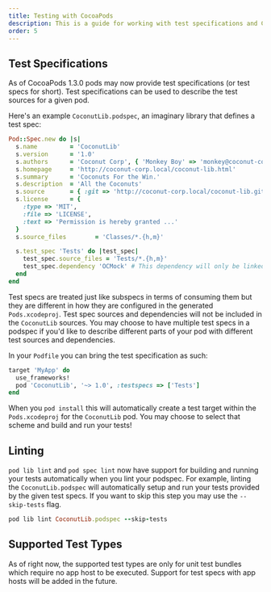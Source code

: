```yaml
---
title: Testing with CocoaPods
description: This is a guide for working with test specifications and CocoaPods
order: 5
---
```


## Test Specifications

As of CocoaPods 1.3.0 pods may now provide test specifications (or test specs for short). Test specifications can be used to describe the test sources for a given pod.

Here's an example `CoconutLib.podspec`, an imaginary library that defines a test spec:

```ruby
Pod::Spec.new do |s|
  s.name         = 'CoconutLib'
  s.version      = '1.0'
  s.authors      = 'Coconut Corp', { 'Monkey Boy' => 'monkey@coconut-corp.local' }
  s.homepage     = 'http://coconut-corp.local/coconut-lib.html'
  s.summary      = 'Coconuts For the Win.'
  s.description  = 'All the Coconuts'
  s.source       = { :git => 'http://coconut-corp.local/coconut-lib.git', :tag => 'v1.0' }
  s.license      = {
    :type => 'MIT',
    :file => 'LICENSE',
    :text => 'Permission is hereby granted ...'
  }
  s.source_files        = 'Classes/*.{h,m}'

  s.test_spec 'Tests' do |test_spec|
    test_spec.source_files = 'Tests/*.{h,m}'
    test_spec.dependency 'OCMock' # This dependency will only be linked with your tests.
  end  
end
```

Test specs are treated just like subspecs in terms of consuming them but they are different in how they are configured in the generated `Pods.xcodeproj`. Test spec sources and dependencies will not be included in the `CoconutLib` sources. You may choose to have multiple test specs in a podspec if you'd like to describe different parts of your pod with different test sources and dependencies.

In your `Podfile` you can bring the test specification as such:

```ruby
target 'MyApp' do
  use_frameworks!
  pod 'CoconutLib', '~> 1.0', :testspecs => ['Tests'] 
end
```

When you `pod install` this will automatically create a test target within the `Pods.xcodeproj` for the `CoconutLib` pod. You may choose to select that scheme and build and run your tests!

## Linting

`pod lib lint` and `pod spec lint` now have support for building and running your tests automatically when you lint your podspec. For example, linting the `CoconutLib.podspec` will automatically setup and run your tests provided by the given test specs. If you want to skip this step you may use the `--skip-tests` flag.

```ruby
pod lib lint CoconutLib.podspec --skip-tests
```

## Supported Test Types

As of right now, the supported test types are only for unit test bundles which require no app host to be executed. Support for test specs with app hosts will be added in the future.

